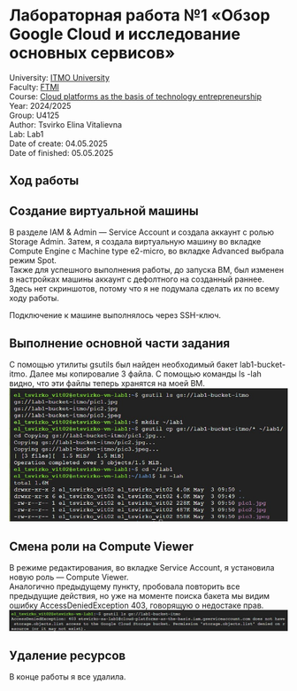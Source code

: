 # Лабораторная работа №1 «Обзор Google Cloud и исследование основных сервисов»  
University: [ITMO University](https://itmo.ru/ru/)  
Faculty: [FTMI](https://itmo.ru/ru/viewfaculty/87/fakultet_tehnologicheskogo_menedzhmenta_i_innovaciy.htm)  
Course: [Cloud platforms as the basis of technology entrepreneurship](https://itmo-ict-faculty.github.io/cloud-platforms-as-the-basis-of-technology-entrepreneurship/)  
Year: 2024/2025  
Group: U4125  
Author: Tsvirko Elina Vitalievna  
Lab: Lab1  
Date of create: 04.05.2025  
Date of finished: 05.05.2025    
## Ход работы  
## Создание виртуальной машины  
В разделе IAM & Admin — Service Account и создала аккаунт с ролью Storage Admin.   Затем, я создала виртуальную машину во вкладке Compute Engine с Machine type e2-micro, во вкладке Advanced выбрала режим Spot.   
Также для успешного выполнения работы, до запуска ВМ, был изменен в настройках машины аккаунт с дефолтного на созданный раннее.   
Здесь нет скриншотов, потому что я не подумала сделать их по всему ходу работы.
  
Подключение к машине выполнялось через SSH-ключ.

## Выполнение основной части задания   
С помощью утилиты gsutils был найден необходимый бакет lab1-bucket-itmo. Далее мы копировалие 3 файла. С помощью команды ls -lah видно, что эти файлы теперь хранятся на моей ВМ.
![1](/img/photo_5238179820175749450_x.jpg)
  
## Смена роли на Compute Viewer  
В режиме редактирования, во вкладке Service Account, я установила новую роль —  Compute Viewer.  
Аналогично предыдущему пункту, пробовала повторить все предыдущие действия, но уже на моменте поиска бакета мы видим ошибку AccessDeniedException 403, говорящую о недостаке прав.  
![2](/img/photo_5237829041606751157_y.jpg)
  
## Удаление ресурсов  
В конце работы я все удалила.
